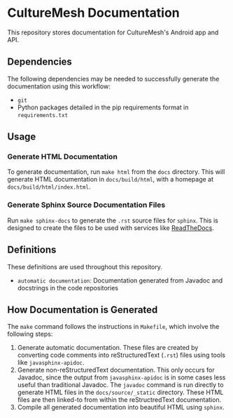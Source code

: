 # CultureMesh Documentation
This repository stores documentation for CultureMesh's Android app and API.

## Dependencies
The following dependencies may be needed to successfully generate the
documentation using this workflow:
* `git`
* Python packages detailed in the pip requirements format in `requirements.txt`

## Usage

### Generate HTML Documentation
To generate documentation, run `make html` from the `docs` directory. This will
generate HTML documentation in `docs/build/html`, with a homepage at
`docs/build/html/index.html`.

### Generate Sphinx Source Documentation Files
Run `make sphinx-docs` to generate the `.rst` source files for `sphinx`. This
is designed to create the files to be used with services like
[ReadTheDocs](https://docs.readthedocs.io/).

## Definitions
These definitions are used throughout this repository.
* `automatic documentation`: Documentation generated from Javadoc and docstrings
in the code repositories

## How Documentation is Generated
The `make` command follows the instructions in `Makefile`, which involve the
following steps:

1. Generate automatic documentation. These files are created by converting code
comments into reStructuredText (`.rst`) files using tools like `javasphinx-apidoc`.
2. Generate non-reStructuredText documentation. This only occurs for Javadoc,
since the output from `javasphinx-apidoc` is in some cases less useful than
traditional Javadoc. The `javadoc` command is run directly to generate HTML files
in the `docs/source/_static` directory. These HTML files are then linked-to from
within the reStructredText documentation.
3. Compile all generated documentation into beautiful HTML using `sphinx`.
